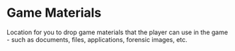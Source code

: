 Game Materials
=============
Location for you to drop game materials that the player can use in the game - such as documents, files, applications, forensic images, etc.
